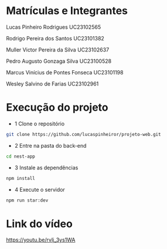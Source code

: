 # Matrículas e Integrantes

Lucas Pinheiro Rodrigues UC23102565

Rodrigo Pereira dos Santos UC23101382

Muller Victor Pereira da Silva UC23102637

Pedro Augusto Gonzaga Silva UC23100528

Marcus Vinícius de Pontes Fonseca UC23101198

Wesley Salvino de Farias UC23102961

# Execução do projeto 

- 1 Clone o repositório
```bash
git clone https://github.com/lucaspinheiror/projeto-web.git
```
- 2 Entre na pasta do back-end
```bash
cd nest-app
``` 
- 3 Instale as dependências
```bash
npm install
```
- 4 Execute o servidor
```bash
npm run star:dev
```

# Link do vídeo 
https://youtu.be/rvlj_3ys1WA
